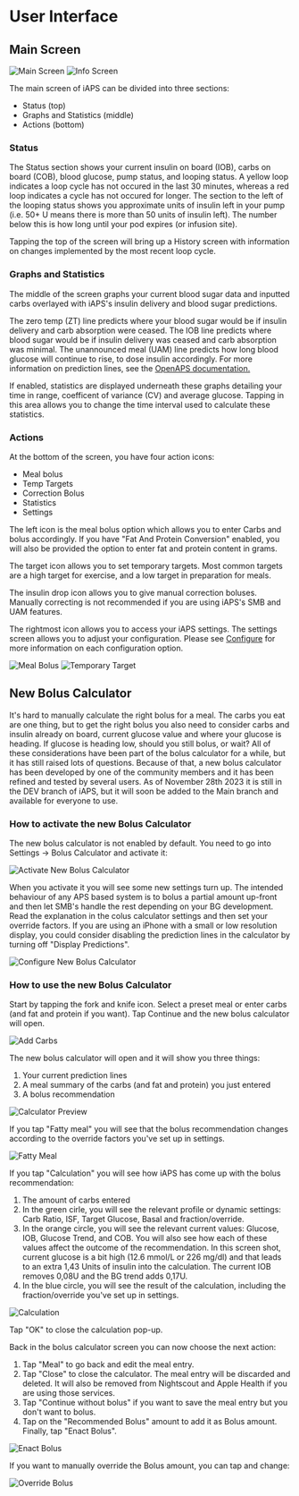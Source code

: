 # User Interface

## Main Screen
![Main Screen](img/main.jpg)
![Info Screen](img/info.jpg)

The main screen of iAPS can be divided into three sections: 

- Status (top)
- Graphs and Statistics (middle)
- Actions (bottom)

### Status
The Status section shows your current insulin on board (IOB), carbs on board (COB), blood glucose, pump status, and looping status. A yellow loop indicates a loop cycle has not occured in the last 30 minutes, whereas a red loop indicates a cycle has not occured for longer. The section to the left of the looping status shows you approximate units of insulin left in your pump (i.e. 50+ U means there is more than 50 units of insulin left). The number below this is how long until your pod expires (or infusion site).

Tapping the top of the screen will bring up a History screen with information on changes implemented by the most recent loop cycle.


### Graphs and Statistics
The middle of the screen graphs your current blood sugar data and inputted carbs overlayed with iAPS's insulin delivery and blood sugar predictions.

The zero temp (ZT) line predicts where your blood sugar would be if insulin delivery and carb absorption were ceased. The IOB line predicts where blood sugar would be if insulin delivery was ceased and carb absorption was minimal. The unannounced meal (UAM) line predicts how long blood glucose will continue to rise, to dose insulin accordingly. For more information on prediction lines, see the [OpenAPS documentation.](https://openaps.readthedocs.io/en/latest/docs/While%20You%20Wait%20For%20Gear/Understand-determine-basal.html)

If enabled, statistics are displayed underneath these graphs detailing your time in range, coefficent of variance (CV) and average glucose. Tapping in this area allows you to change the time interval used to calculate these statistics.

### Actions
At the bottom of the screen, you have four action icons:

- Meal bolus
- Temp Targets
- Correction Bolus
- Statistics
- Settings

The left icon is the meal bolus option which allows you to enter Carbs and bolus accordingly. If you have "Fat And Protein Conversion" enabled, you will also be provided the option to enter fat and protein content in grams.

The target icon allows you to set temporary targets. Most common targets are a high target for exercise, and a low target in preparation for meals. 

The insulin drop icon allows you to give manual correction boluses. Manually correcting is not recommended if you are using iAPS's SMB and UAM features.

The rightmost icon allows you to access your iAPS settings. The settings screen allows you to adjust your configuration. Please see [Configure](../settings/devices/pump.md) for more information on each configuration option.

![Meal Bolus](img/mealbolus.png)
![Temporary Target](img/temptarget.png)

## New Bolus Calculator
It's hard to manually calculate the right bolus for a meal. The carbs you eat are one thing, but to get the right bolus you also need to consider carbs and insulin already on board, current glucose value and where your glucose is heading. If glucose is heading low, should you still bolus, or wait? All of these considerations have been part of the bolus calculator for a while, but it has still raised lots of questions. Because of that, a new bolus calculator has been developed by one of the community members and it has been refined and tested by several users. As of November 28th 2023 it is still in the DEV branch of iAPS, but it will soon be added to the Main branch and available for everyone to use.

### How to activate the new Bolus Calculator
The new bolus calculator is not enabled by default. You need to go into Settings -> Bolus Calculator and activate it:

![Activate New Bolus Calculator](../resources/img/Calculator_Settings_1.png)

When you activate it you will see some new settings turn up. The intended behaviour of any APS based system is to bolus a partial amount up-front and then let SMB's handle the rest depending on your BG development. Read the explanation in the colus calculator settings and then set your override factors. If you are using an iPhone with a small or low resolution display, you could consider disabling the prediction lines in the calculator by turning off "Display Predictions".

![Configure New Bolus Calculator](../resources/img/Calculator_Settings_2.png)

### How to use the new Bolus Calculator

Start by tapping the fork and knife icon. Select a preset meal or enter carbs (and fat and protein if you want). Tap Continue and the new bolus calculator will open.

![Add Carbs](../resources/img/Calculator_1_Add_Carbs.png)

The new bolus calculator will open and it will show you three things:

1. Your current prediction lines
2. A meal summary of the carbs (and fat and protein) you just entered
3. A bolus recommendation

![Calculator Preview](../resources/img/Calculator_2_Preview.png)

If you tap "Fatty meal" you will see that the bolus recommendation changes according to the override factors you've set up in settings.

![Fatty Meal](../resources/img/Calculator_3_Fatty_Meal.png)

If you tap "Calculation" you will see how iAPS has come up with the bolus recommendation:

1. The amount of carbs entered
2. In the green cirle, you will see the relevant profile or dynamic settings: Carb Ratio, ISF, Target Glucose, Basal and fraction/override.
3. In the orange circle, you will see the relevant current values: Glucose, IOB, Glucose Trend, and COB. You will also see how each of these values affect the outcome of the recommendation. In this screen shot, current glucose is a bit high (12.6 mmol/L or 226 mg/dl) and that leads to an extra 1,43 Units of insulin into the calculation. The current IOB removes 0,08U and the BG trend adds 0,17U.
4. In the blue circle, you will see the result of the calculation, including the fraction/override you've set up in settings.

![Calculation](../resources/img/Calculator_4_Calculation.png)

Tap "OK" to close the calculation pop-up.

Back in the bolus calculator screen you can now choose the next action:

1. Tap "Meal" to go back and edit the meal entry.
2. Tap "Close" to close the calculator. The meal entry will be discarded and deleted. It will also be removed from Nightscout and Apple Health if you are using those services.
3. Tap "Continue without bolus" if you want to save the meal entry but you don't want to bolus.
4. Tap on the "Recommended Bolus" amount to add it as Bolus amount. Finally, tap "Enact Bolus".

![Enact Bolus](../resources/img/Calculator_6_Amount_Selected.png)

If you want to manually override the Bolus amount, you can tap and change:

![Override Bolus](../resources/img/Calculator_7_Amount_Edited.png)

